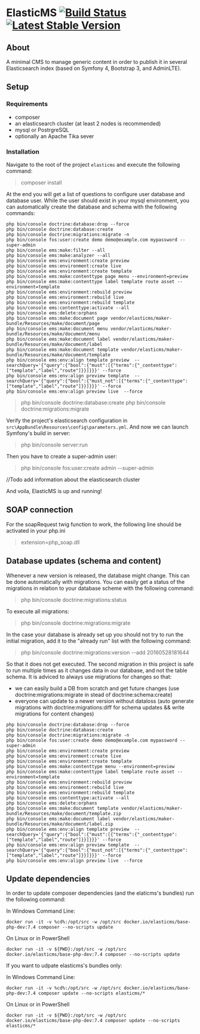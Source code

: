 # ElasticMS [![Build Status](https://github.com/ems-project/elasticms-docker/actions/workflows/ci.yml/badge.svg)](https://github.com/ems-project/elasticms-docker) [![Latest Stable Version](https://img.shields.io/github/release/ems-project/elasticms.svg)](https://github.com/ems-project/elasticms/releases)

## About

A minimal CMS to manage generic content in order to publish it in several Elasticsearch index (based on Symfony 4, Bootstrap 3, and AdminLTE).


## Setup
### Requirements
-   composer
-   an elasticsearch cluster (at least 2 nodes is recommended)
-   mysql or PostrgreSQL
-   optionally an Apache Tika sever

### Installation
Navigate to the root of the project `elasticms` and execute the following command:
> composer install

At the end you will get a list of questions to configure user database and database user. While the user should exist in your mysql environment, you can automatically create the database and schema with the following commands:
```
php bin/console doctrine:database:drop --force
php bin/console doctrine:database:create
php bin/console doctrine:migrations:migrate -n
php bin/console fos:user:create demo demo@example.com mypassword --super-admin
php bin/console ems:make:filter --all
php bin/console ems:make:analyzer --all
php bin/console ems:environment:create preview
php bin/console ems:environment:create live
php bin/console ems:environment:create template
php bin/console ems:make:contenttype page menu --environment=preview
php bin/console ems:make:contenttype label template route asset --environment=template
php bin/console ems:environment:rebuild preview
php bin/console ems:environment:rebuild live
php bin/console ems:environment:rebuild template
php bin/console ems:contenttype:activate --all
php bin/console ems:delete:orphans
php bin/console ems:make:document page vendor/elasticms/maker-bundle/Resources/make/document/page
php bin/console ems:make:document menu vendor/elasticms/maker-bundle/Resources/make/document/menu
php bin/console ems:make:document label vendor/elasticms/maker-bundle/Resources/make/document/label
php bin/console ems:make:document template vendor/elasticms/maker-bundle/Resources/make/document/template
php bin/console ems:env:align template preview  --searchQuery='{"query":{"bool":{"must":[{"terms":{"_contenttype":["template","label","route"]}}]}}}' --force
php bin/console ems:env:align preview template  --searchQuery='{"query":{"bool":{"must_not":[{"terms":{"_contenttype":["template","label","route"]}}]}}}' --force
php bin/console ems:env:align preview live  --force
```


> php bin/console doctrine:database:create
> php bin/console doctrine:migrations:migrate

Verify the project's elasticsearch configuration in `src\AppBundle\Resources\config\parameters.yml`.
And now we can launch Symfony's build in server:
> php bin/console server:run

Then you have to create a super-admin user:
> php bin/console fos:user:create admin --super-admin


//Todo add information about the elasticsearch cluster

And voila, ElasticMS is up and running!


## SOAP connection
For the soapRequest twig function to work, the following line should be activated in your php.ini
> extension=php_soap.dll

## Database updates (schema and content)
Whenever a new version is released, the database might change. This can be done automatically with migrations.
You can easily get a status of the migrations in relation to your database scheme with the following command:
> php bin/console doctrine:migrations:status

To execute all migrations:
> php bin/console doctrine:migrations:migrate

In the case your database is already set up you should not try to run the initial migration, add it to the "already run" list with the following command:
> php bin/console doctrine:migrations:version --add 20160528181644

So that it does not get executed.
The second migration in this project is safe to run multiple times as it changes data in our database, and not the table schema.
It is adviced to always use migrations for changes so that:
-   we can easily build a DB from scratch and get future changes (use doctrine:migrations:migrate in stead of doctrine:schema:create)
-   everyone can update to a newer version without dataloss (auto generate migrations with doctrine:migrations:diff for schema updates && write migrations for content changes)

```
php bin/console doctrine:database:drop --force
php bin/console doctrine:database:create
php bin/console doctrine:migrations:migrate -n
php bin/console fos:user:create demo demo@example.com mypassword --super-admin
php bin/console ems:environment:create preview
php bin/console ems:environment:create live
php bin/console ems:environment:create template
php bin/console ems:make:contenttype menu --environment=preview
php bin/console ems:make:contenttype label template route asset --environment=template
php bin/console ems:environment:rebuild preview
php bin/console ems:environment:rebuild live
php bin/console ems:environment:rebuild template
php bin/console ems:contenttype:activate --all
php bin/console ems:delete:orphans
php bin/console ems:make:document template vendor/elasticms/maker-bundle/Resources/make/document/template.zip
php bin/console ems:make:document label vendor/elasticms/maker-bundle/Resources/make/document/label.zip
php bin/console ems:env:align template preview  --searchQuery='{"query":{"bool":{"must":[{"terms":{"_contenttype":["template","label","route"]}}]}}}' --force
php bin/console ems:env:align preview template  --searchQuery='{"query":{"bool":{"must_not":[{"terms":{"_contenttype":["template","label","route"]}}]}}}' --force
php bin/console ems:env:align preview live  --force
```

## Update dependencies

In order to update composer dependencies (and the elaticms's bundles) run the following command:

In Windows Command Line:
```
docker run -it -v %cd%:/opt/src -w /opt/src docker.io/elasticms/base-php-dev:7.4 composer --no-scripts update 
```
On Linux or in PowerShell
```
docker run -it -v ${PWD}:/opt/src -w /opt/src docker.io/elasticms/base-php-dev:7.4 composer --no-scripts update
```

If you want to udpate elasticms's bundles only:

In Windows Command Line:
```
docker run -it -v %cd%:/opt/src -w /opt/src docker.io/elasticms/base-php-dev:7.4 composer update --no-scripts elasticms/* 
```
On Linux or in PowerShell
```
docker run -it -v ${PWD}:/opt/src -w /opt/src docker.io/elasticms/base-php-dev:7.4 composer update --no-scripts elasticms/*
```